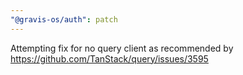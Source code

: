 ```yaml
---
"@gravis-os/auth": patch
---
```


Attempting fix for no query client as recommended by https://github.com/TanStack/query/issues/3595
